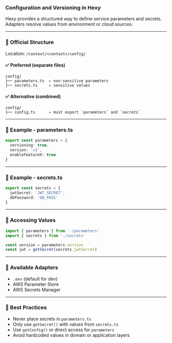 ### Configuration and Versioning in Hexy

Hexy provides a structured way to define service parameters and secrets. Adapters resolve values from environment or cloud sources.

---

### 🧩 Official Structure

Location: `/context/<context>/config/`

#### ✅ Preferred (separate files)
```
config/
├── parameters.ts  ← non-sensitive parameters
├── secrets.ts     ← sensitive values
```

#### ✅ Alternative (combined)
```
config/
├── config.ts      ← must export `parameters` and `secrets`
```

---

### 📁 Example - parameters.ts

```ts
export const parameters = {
  versioning: true,
  version: 'v2',
  enableFeatureX: true
}
```

---

### 📁 Example - secrets.ts

```ts
export const secrets = {
  jwtSecret: 'JWT_SECRET',
  dbPassword: 'DB_PASS'
}
```

---

### 🧪 Accessing Values

```ts
import { parameters } from './parameters'
import { secrets } from './secrets'

const version = parameters.version
const jwt = getSecret(secrets.jwtSecret)
```

---

### 🧩 Available Adapters

- `.env` (default for dev)
- AWS Parameter Store
- AWS Secrets Manager

---

### 🧠 Best Practices

- Never place secrets in `parameters.ts`
- Only use `getSecret()` with values from `secrets.ts`
- Use `getConfig()` or direct access for `parameters`
- Avoid hardcoded values in domain or application layers
